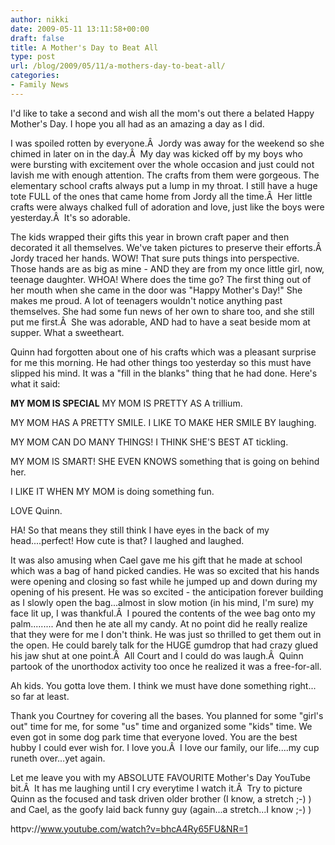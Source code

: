 ```yaml
---
author: nikki
date: 2009-05-11 13:11:58+00:00
draft: false
title: A Mother's Day to Beat All
type: post
url: /blog/2009/05/11/a-mothers-day-to-beat-all/
categories:
- Family News
---
```


I'd like to take a second and wish all the mom's out there a belated Happy Mother's Day.  I hope you all had as an amazing a day as I did.

I was spoiled rotten by everyone.Â  Jordy was away for the weekend so she chimed in later on in the day.Â  My day was kicked off by my boys who were bursting with excitement over the whole occasion and just could not lavish me with enough attention.  The crafts from them were gorgeous.  The elementary school crafts always put a lump in my throat.  I still have a huge tote FULL of the ones that came home from Jordy all the time.Â  Her little crafts were always chalked full of adoration and love, just like the boys were yesterday.Â  It's so adorable.

The kids wrapped their gifts this year in brown craft paper and then decorated it all themselves.  We've taken pictures to preserve their efforts.Â  Jordy traced her hands.  WOW!  That sure puts things into perspective.  Those hands are as big as mine - AND they are from my once little girl, now, teenage daughter.  WHOA!  Where does the time go?  The first thing out of her mouth when she came in the door was "Happy Mother's Day!"  She makes me proud.  A lot of teenagers wouldn't notice anything past themselves.  She had some fun news of her own to share too, and she still put me first.Â  She was adorable, AND had to have a seat beside mom at supper.  What a sweetheart.

Quinn had forgotten about one of his crafts which was a pleasant surprise for me this morning.  He had other things too yesterday so this must have slipped his mind.  It was a "fill in the blanks" thing that he had done.  Here's what it said:


**MY MOM IS SPECIAL**
MY MOM IS PRETTY AS A trillium.


MY MOM HAS A PRETTY SMILE.  I LIKE TO MAKE HER SMILE BY laughing.




MY MOM CAN DO MANY THINGS!  I THINK SHE'S BEST AT tickling.




MY MOM IS SMART!  SHE EVEN KNOWS something that is going on behind her.




I LIKE IT WHEN MY MOM  is doing something fun.




LOVE Quinn.



HA!  So that means they still think I have eyes in the back of my head....perfect! How cute is that?  I laughed and laughed.

It was also amusing when Cael gave me his gift that he made at school which was a bag of hand picked candies.  He was so excited that his hands were opening and closing so fast while he jumped up and down during my opening of his present.  He was so excited - the anticipation forever building as I slowly open the bag...almost in slow motion (in his mind, I'm sure) my face lit up, I was thankful.Â  I poured the contents of the wee bag onto my palm.........  And then he ate all my candy.  At no point did he really realize that they were for me I don't think.  He was just so thrilled to get them out in the open.  He could barely talk for the HUGE gumdrop that had crazy glued his jaw shut at one point.Â  All Court and I could do was laugh.Â  Quinn partook of the unorthodox activity too once he realized it was a free-for-all.

Ah kids.  You gotta love them.  I think we must have done something right... so far at least.

Thank you Courtney for covering all the bases.  You planned for some "girl's out" time for me, for some "us" time and organized some "kids" time.  We even got in some dog park time that everyone loved.  You are the best hubby I could ever wish for.  I love you.Â  I love our family, our life....my cup runeth over...yet again.

Let me leave you with my ABSOLUTE FAVOURITE Mother's Day YouTube bit.Â  It has me laughing until I cry everytime I watch it.Â  Try to picture Quinn as the focused and task driven older brother (I know, a stretch ;-) ) and Cael, as the goofy laid back funny guy (again...a stretch...I know ;-) )

httpv://www.youtube.com/watch?v=bhcA4Ry65FU&NR=1
